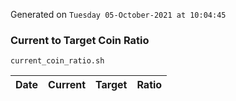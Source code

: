 Generated on `Tuesday 05-October-2021 at 10:04:45`

### Current to Target Coin Ratio
`current_coin_ratio.sh`

Date|Current|Target|Ratio
---|---|---|---
